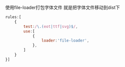 使用file-loader打包字体文件
就是把字体文件移动到dist下

```js
rules:[
	{
		test:/\.(eot|ttf|svg)$/,
		use:[
			{
				loader:'file-loader',
			},
		]
	}
}]
```






